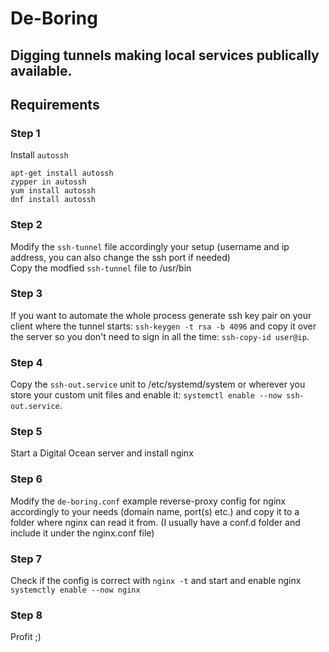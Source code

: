 # De-Boring
## Digging tunnels making local services publically available.

## Requirements
### Step 1
Install ```autossh```   
   
``` 
apt-get install autossh
zypper in autossh
yum install autossh
dnf install autossh   
```   

### Step 2
Modify the ```ssh-tunnel``` file accordingly your setup (username and ip address, you can also change the ssh port if needed)   
Copy the modfied ```ssh-tunnel``` file to /usr/bin

### Step 3
If you want to automate the whole process generate ssh key pair on your client where the tunnel starts: ```ssh-keygen -t rsa -b 4096``` and copy it over the server so you don't need to sign in all the time: ```ssh-copy-id user@ip```.

### Step 4 
Copy the ```ssh-out.service``` unit to /etc/systemd/system or wherever you store your custom unit files and enable it: ```systemctl enable --now ssh-out.service```.

### Step 5 
Start a Digital Ocean server and install nginx

### Step 6
Modify the ```de-boring.conf``` example reverse-proxy config for nginx accordingly to your needs (domain name, port(s) etc.)  and copy it to a folder where nginx can read it from. (I usually have a conf.d folder and include it under the nginx.conf file)

### Step 7
Check if the config is correct with ```nginx -t``` and start and enable nginx ```systemctly enable --now nginx```

### Step 8 
Profit ;)
